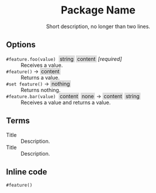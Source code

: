 <!--typst-begin-exclude--> 
<center>

# Package Name
Short description, no longer than two lines.

</center>
<style>
dl dt type {background: #ddd; padding: 1px 3px}
[data-required] {}
</style>
<!--typst-end-exclude-->

<!--raw-typst
#v(-1em)
-->

## Options

<dl data-arg>
  <dt>
    <code data-lang="typ">#feature.foo(value)</code>
    <!-- zwj and larr entities are equivalent to the input arrow -->
    &zwj; <type>string</type> <type>content</type>
    <em>[required]</em>
  </dt>
  <dd>Receives a value.</dd>
  
  <!-- rarr entity is equivalent to the output arrow -->
  <dt><code data-lang="typ">#feature()</code> &rarr; <type>content</type></dt>
  <dd>Returns a value.</dd>
  
  <dt><code data-lang="typ">#set feature()</code> &rarr; <type>nothing</type></dt>
  <dd>Returns nothing.</dd>
  
  <dt>
    <code data-lang="typ">#feature.bar(value)</code>
    &zwj; <type>content</type> <type>none</type>
    &rarr; <type>content</type> <type>string</type>
  </dt>
  <dd>Receives a value and returns a value.</dd>
</dl>

## Terms

<dl>
  <dt>Title</dt>
  <dd>Description.</dd>
  <dt>Title</dt>
  <dd>Description.</dd>
</dl>

## Inline code

<code data-lang="typ">#feature()</code>